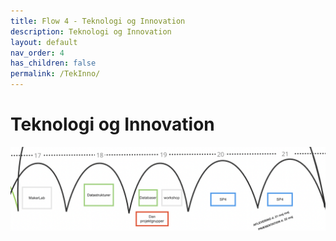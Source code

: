 ```yaml
---
title: Flow 4 - Teknologi og Innovation
description: Teknologi og Innovation
layout: default
nav_order: 4
has_children: false
permalink: /TekInno/
---
```


# Teknologi og Innovation

![Learning arches](../assets/images/learningArchesFlow4.png)
